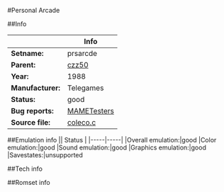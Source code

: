 #Personal Arcade

##Info

||Info|
|-----|-----|
|**Setname:**|prsarcde
|**Parent:**|[czz50](czz50.md)
|**Year:**|1988
|**Manufacturer:**|Telegames
|**Status:**|good
|**Bug reports:**|[MAMETesters](http://mametesters.org/view_all_set.php?type=1&temporary=y&search=coleco.c)
|**Source file:**|[coleco.c](https://github.com/mamedev/mame/blob/master/src/mess/drivers/coleco.c)

##Emulation info
|| Status |
|-----|-----|
|Overall emulation:|good
|Color emulation:|good
|Sound emulation:|good
|Graphics emulation:|good
|Savestates:|unsupported

##Tech info

##Romset info

<!--- START OF EDITED COMMENT DO NOT TOUCH TEXT ABOVE-->
